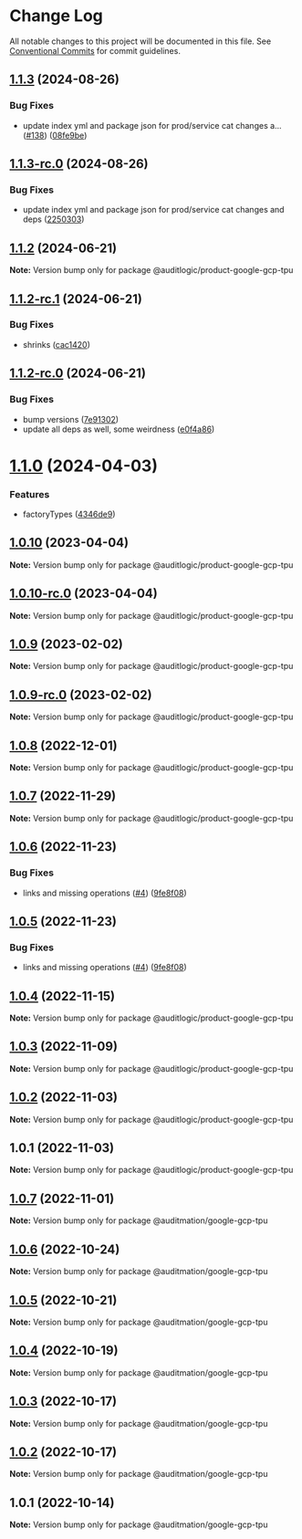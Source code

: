# Change Log

All notable changes to this project will be documented in this file.
See [Conventional Commits](https://conventionalcommits.org) for commit guidelines.

## [1.1.3](https://github.com/auditlogic/product/compare/@auditlogic/product-google-gcp-tpu@1.1.2...@auditlogic/product-google-gcp-tpu@1.1.3) (2024-08-26)


### Bug Fixes

* update index yml and package json for prod/service cat changes a… ([#138](https://github.com/auditlogic/product/issues/138)) ([08fe9be](https://github.com/auditlogic/product/commit/08fe9beb1c8457462a19bc69caa02e6212d97e1a))





## [1.1.3-rc.0](https://github.com/auditlogic/product/compare/@auditlogic/product-google-gcp-tpu@1.1.2...@auditlogic/product-google-gcp-tpu@1.1.3-rc.0) (2024-08-26)


### Bug Fixes

* update index yml and package json for prod/service cat changes and deps ([2250303](https://github.com/auditlogic/product/commit/225030363a363608240135b7ebed386b28f01e4b))





## [1.1.2](https://github.com/auditlogic/product/compare/@auditlogic/product-google-gcp-tpu@1.1.2-rc.1...@auditlogic/product-google-gcp-tpu@1.1.2) (2024-06-21)

**Note:** Version bump only for package @auditlogic/product-google-gcp-tpu





## [1.1.2-rc.1](https://github.com/auditlogic/product/compare/@auditlogic/product-google-gcp-tpu@1.1.2-rc.0...@auditlogic/product-google-gcp-tpu@1.1.2-rc.1) (2024-06-21)


### Bug Fixes

* shrinks ([cac1420](https://github.com/auditlogic/product/commit/cac14200fefcd8183ab69fe89a47bd3f70f563e9))





## [1.1.2-rc.0](https://github.com/auditlogic/product/compare/@auditlogic/product-google-gcp-tpu@1.1.0...@auditlogic/product-google-gcp-tpu@1.1.2-rc.0) (2024-06-21)


### Bug Fixes

* bump versions ([7e91302](https://github.com/auditlogic/product/commit/7e913023b8b312150ed7762c32fbbe616be71de5))
* update all deps as well, some weirdness ([e0f4a86](https://github.com/auditlogic/product/commit/e0f4a864714e2d3de6bbf3da014d5312fe53be2f))





# [1.1.0](https://github.com/auditlogic/product/compare/@auditlogic/product-google-gcp-tpu@1.0.10...@auditlogic/product-google-gcp-tpu@1.1.0) (2024-04-03)


### Features

* factoryTypes ([4346de9](https://github.com/auditlogic/product/commit/4346de92693aee892fccf725338ffc7b80ab182b))





## [1.0.10](https://github.com/auditlogic/product/compare/@auditlogic/product-google-gcp-tpu@1.0.9...@auditlogic/product-google-gcp-tpu@1.0.10) (2023-04-04)

**Note:** Version bump only for package @auditlogic/product-google-gcp-tpu





## [1.0.10-rc.0](https://github.com/auditlogic/product/compare/@auditlogic/product-google-gcp-tpu@1.0.9...@auditlogic/product-google-gcp-tpu@1.0.10-rc.0) (2023-04-04)

**Note:** Version bump only for package @auditlogic/product-google-gcp-tpu





## [1.0.9](https://github.com/auditlogic/product/compare/@auditlogic/product-google-gcp-tpu@1.0.8...@auditlogic/product-google-gcp-tpu@1.0.9) (2023-02-02)

**Note:** Version bump only for package @auditlogic/product-google-gcp-tpu





## [1.0.9-rc.0](https://github.com/auditlogic/product/compare/@auditlogic/product-google-gcp-tpu@1.0.8...@auditlogic/product-google-gcp-tpu@1.0.9-rc.0) (2023-02-02)

**Note:** Version bump only for package @auditlogic/product-google-gcp-tpu





## [1.0.8](https://github.com/auditlogic/product/compare/@auditlogic/product-google-gcp-tpu@1.0.7...@auditlogic/product-google-gcp-tpu@1.0.8) (2022-12-01)

**Note:** Version bump only for package @auditlogic/product-google-gcp-tpu





## [1.0.7](https://github.com/auditlogic/product/compare/@auditlogic/product-google-gcp-tpu@1.0.6...@auditlogic/product-google-gcp-tpu@1.0.7) (2022-11-29)

**Note:** Version bump only for package @auditlogic/product-google-gcp-tpu





## [1.0.6](https://github.com/auditlogic/product/compare/@auditlogic/product-google-gcp-tpu@1.0.4...@auditlogic/product-google-gcp-tpu@1.0.6) (2022-11-23)


### Bug Fixes

* links and missing operations ([#4](https://github.com/auditlogic/product/issues/4)) ([9fe8f08](https://github.com/auditlogic/product/commit/9fe8f08fe7c57fdb79f991ac35bd6ac2e7dcad38))





## [1.0.5](https://github.com/auditlogic/product/compare/@auditlogic/product-google-gcp-tpu@1.0.4...@auditlogic/product-google-gcp-tpu@1.0.5) (2022-11-23)


### Bug Fixes

* links and missing operations ([#4](https://github.com/auditlogic/product/issues/4)) ([9fe8f08](https://github.com/auditlogic/product/commit/9fe8f08fe7c57fdb79f991ac35bd6ac2e7dcad38))





## [1.0.4](https://github.com/auditlogic/product/compare/@auditlogic/product-google-gcp-tpu@1.0.3...@auditlogic/product-google-gcp-tpu@1.0.4) (2022-11-15)

**Note:** Version bump only for package @auditlogic/product-google-gcp-tpu





## [1.0.3](https://github.com/auditlogic/product/compare/@auditlogic/product-google-gcp-tpu@1.0.2...@auditlogic/product-google-gcp-tpu@1.0.3) (2022-11-09)

**Note:** Version bump only for package @auditlogic/product-google-gcp-tpu





## [1.0.2](https://github.com/auditlogic/product/compare/@auditlogic/product-google-gcp-tpu@1.0.1...@auditlogic/product-google-gcp-tpu@1.0.2) (2022-11-03)

**Note:** Version bump only for package @auditlogic/product-google-gcp-tpu





## 1.0.1 (2022-11-03)

**Note:** Version bump only for package @auditlogic/product-google-gcp-tpu





## [1.0.7](https://github.com/auditmation/store-content/compare/@auditmation/google-gcp-tpu@1.0.6...@auditmation/google-gcp-tpu@1.0.7) (2022-11-01)

**Note:** Version bump only for package @auditmation/google-gcp-tpu





## [1.0.6](https://github.com/auditmation/store-content/compare/@auditmation/google-gcp-tpu@1.0.5...@auditmation/google-gcp-tpu@1.0.6) (2022-10-24)

**Note:** Version bump only for package @auditmation/google-gcp-tpu





## [1.0.5](https://github.com/auditmation/store-content/compare/@auditmation/google-gcp-tpu@1.0.4...@auditmation/google-gcp-tpu@1.0.5) (2022-10-21)

**Note:** Version bump only for package @auditmation/google-gcp-tpu





## [1.0.4](https://github.com/auditmation/store-content/compare/@auditmation/google-gcp-tpu@1.0.3...@auditmation/google-gcp-tpu@1.0.4) (2022-10-19)

**Note:** Version bump only for package @auditmation/google-gcp-tpu





## [1.0.3](https://github.com/auditmation/store-content/compare/@auditmation/google-gcp-tpu@1.0.2...@auditmation/google-gcp-tpu@1.0.3) (2022-10-17)

**Note:** Version bump only for package @auditmation/google-gcp-tpu





## [1.0.2](https://github.com/auditmation/store-content/compare/@auditmation/google-gcp-tpu@1.0.1...@auditmation/google-gcp-tpu@1.0.2) (2022-10-17)

**Note:** Version bump only for package @auditmation/google-gcp-tpu





## 1.0.1 (2022-10-14)

**Note:** Version bump only for package @auditmation/google-gcp-tpu
